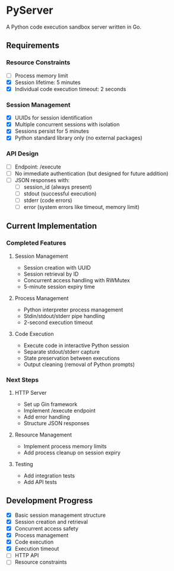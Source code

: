 # PyServer

A Python code execution sandbox server written in Go.

## Requirements

### Resource Constraints
- [ ] Process memory limit
- [x] Session lifetime: 5 minutes
- [x] Individual code execution timeout: 2 seconds

### Session Management
- [x] UUIDs for session identification
- [x] Multiple concurrent sessions with isolation
- [x] Sessions persist for 5 minutes
- [x] Python standard library only (no external packages)

### API Design
- [ ] Endpoint: /execute
- [ ] No immediate authentication (but designed for future addition)
- [ ] JSON responses with:
  - [ ] session_id (always present)
  - [ ] stdout (successful execution)
  - [ ] stderr (code errors)
  - [ ] error (system errors like timeout, memory limit)

## Current Implementation

### Completed Features
1. Session Management
   - Session creation with UUID
   - Session retrieval by ID
   - Concurrent access handling with RWMutex
   - 5-minute session expiry time

2. Process Management
   - Python interpreter process management
   - Stdin/stdout/stderr pipe handling
   - 2-second execution timeout

3. Code Execution
   - Execute code in interactive Python session
   - Separate stdout/stderr capture
   - State preservation between executions
   - Output cleaning (removal of Python prompts)

### Next Steps
1. HTTP Server
   - Set up Gin framework
   - Implement /execute endpoint
   - Add error handling
   - Structure JSON responses

2. Resource Management
   - Implement process memory limits
   - Add process cleanup on session expiry

3. Testing
   - Add integration tests
   - Add API tests

## Development Progress
- [x] Basic session management structure
- [x] Session creation and retrieval
- [x] Concurrent access safety
- [x] Process management
- [x] Code execution
- [x] Execution timeout
- [ ] HTTP API
- [ ] Resource constraints